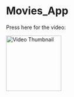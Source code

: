 # Movies_App
Press here for the video:

<a href="https://drive.google.com/file/d/11tMaZWApKV-9GYLXOY9JJmzBzJtwpiMx/view?usp=drive_link">
    <img src="https://i.imgur.com/j1exxQM.png" alt="Video Thumbnail" width="150">
</a>


